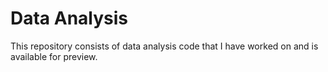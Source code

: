 # Data Analysis
This repository consists of data analysis code that I have worked on and is available for preview.
